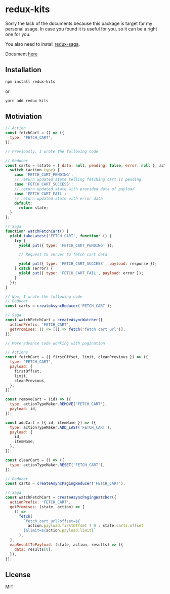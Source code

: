 # redux-kits

Sorry the lack of the documents because this package is target for my personal usage. In case you found it is useful for you, so it can be a right one for you.

You also need to install [redux-saga](https://redux-saga.js.org).

Document [here](https://karona-tourn.github.io/redux-kits)

## Installation

```sh
npm install redux-kits
```

or

```sh
yarn add redux-kits
```

## Motiviation

```javascript
// Action
const fetchCart = () => ({
  type: 'FETCH_CART',
});
```

```javascript
// Previously, I wrote the following code

// Reducer
const carts = (state = { data: null, pending: false, error: null }, action) => {
  switch (action.type) {
    case 'FETCH_CART_PENDING':
    // return updated state telling fetching cart is pending
    case 'FETCH_CART_SUCCESS':
    // return updated state with provided data of payload
    case 'FETCH_CART_FAIL':
    // return updated state with error data
    default:
      return state;
  }
};

// Saga
function* watchFetchCart() {
  yield takeLatest('FETCH_CART', function* () {
    try {
      yield put({ type: 'FETCH_CART_PENDING' });

      // Request to server to fetch cart data

      yield put({ type: 'FETCH_CART_SUCCESS', payload: response });
    } catch (error) {
      yield put({ type: 'FETCH_CART_FAIL', payload: error });
    }
  });
}
```

```javascript
// Now, I wrote the following code
// Reducer
const carts = createAsyncReducer('FETCH_CART');

// Saga
const watchFetchCart = createAsyncWatcher({
  actionPrefix: 'FETCH_CART',
  getPromises: () => [() => fetch('fetch cart url')],
});
```

```javascript
// More advance code working with pagination

// Actions
const fetchCart = ({ firstOffset, limit, cleanPrevious }) => ({
  type: 'FETCH_CART',
  payload: {
    firstOffset,
    limit,
    cleanPrevious,
  },
});

const removeCart = (id) => ({
  type: actionTypeMaker.REMOVE('FETCH_CART'),
  payload: id,
});

const addCart = ({ id, itemName }) => ({
  type: actionTypeMaker.ADD_LAST('FETCH_CART'),
  payload: {
    id,
    itemName,
  },
});

const clearCart = () => ({
  type: actionTypeMaker.RESET('FETCH_CART'),
});

// Reducer
const carts = createAsyncPagingReducer('FETCH_CART');

// Saga
const watchFetchCart = createAsyncPagingWatcher({
  actionPrefix: 'FETCH_CART',
  getPromises: (state, action) => [
    () =>
      fetch(
        `fetch_cart_url?offset=${
          action.payload.firstOffset ? 0 : state.carts.offset
        }&limit=${action.payload.limit}`
      ),
  ],
  mapResultToPayload: (state, action, results) => ({
    data: results[0],
  }),
});
```

## License

MIT
